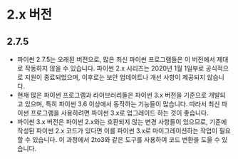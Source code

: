 # 2.x 버전
## 2.7.5
* 파이썬 2.7.5는 오래된 버전으로, 많은 최신 파이썬 프로그램들은 이 버전에서 제대로 작동하지 않을 수 있습니다. 파이썬 2.x 시리즈는 2020년 1월 1일부로 공식적으로 지원이 종료되었으며, 이후로는 보안 업데이트나 개선 사항이 제공되지 않습니다.
* 현재 많은 파이썬 프로그램과 라이브러리들은 파이썬 3.x 버전을 기준으로 개발되고 있으며, 특히 파이썬 3.6 이상에서 동작하는 기능들이 많습니다. 따라서 최신 파이썬 프로그램을 사용하려면 파이썬 3.x로 업그레이드 하는 것이 좋습니다.
* 파이썬 3.x 버전은 파이썬 2.x와는 호환되지 않는 변경 사항들이 있으므로, 기존에 작성된 파이썬 2.x 코드가 있다면 이를 파이썬 3.x로 마이그레이션하는 작업이 필요할 수 있습니다. 이 과정에서 2to3와 같은 도구를 사용하여 코드 변환을 도울 수 있습니다.